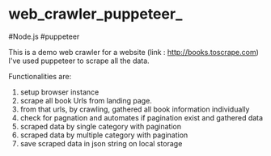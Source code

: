 # web_crawler_puppeteer_
#Node.js #puppeteer

This is a demo web crawler for a website (link : http://books.toscrape.com)
I've used puppeteer to scrape all the data.

Functionalities are:
1. setup browser instance
2. scrape all book  Urls from landing page.
3. from that urls, by crawling, gathered all book information individually
4. check for pagnation and automates if pagination exist and gathered data
5. scraped data by single category with pagination
6. scraped data by multiple category with pagination
7. save scraped data in json string on local storage
